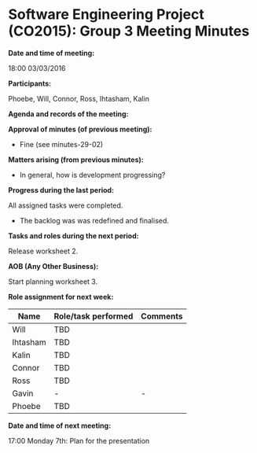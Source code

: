 # Software Engineering Project (CO2015):  Group 3 Meeting Minutes

**Date and time of meeting:**

18:00 03/03/2016

**Participants:**

Phoebe, Will, Connor, Ross, Ihtasham, Kalin

**Agenda and records of the meeting:**

**Approval of minutes (of previous meeting):**

- Fine (see minutes-29-02)
	
**Matters arising (from previous minutes):**

* In general, how is development progressing?

**Progress during the last period:**

All assigned tasks were completed.

* The backlog was was redefined and finalised.

**Tasks and roles during the next period:**

Release worksheet 2.

**AOB (Any Other Business):**

Start planning worksheet 3.

**Role assignment for next week:**


|   Name   |     Role/task performed     |  Comments |
|----------|-----------------------------|-----------|
| Will     |TBD||
| Ihtasham |TBD||
| Kalin    |TBD||
| Connor   |TBD||
| Ross     |TBD||
| Gavin    |-|-|
| Phoebe   |TBD||
	
	
**Date and time of next meeting:**

17:00 Monday 7th: Plan for the presentation
